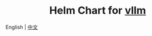 <div align="center">

# Helm Chart for [vllm](https://github.com/inf-monkeys/vllm)

</div>

English | [中文](./README_zh.md)
